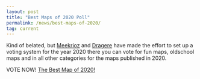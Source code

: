 ```yaml
---
layout: post
title: "Best Maps of 2020 Poll"
permalink: /news/best-maps-of-2020/
tag: current
---
```


Kind of belated, but [Meekrioz](/players/Meekrioz/) and [Dragere](/players/Dragere) have made the effort to set up a voting system for the year 2020 there you can vote for fun maps, oldschool maps and in all other categories for the maps published in 2020.

VOTE NOW! [The Best Map of 2020!](https://forum.ddnet.tw/viewforum.php?f=129)

